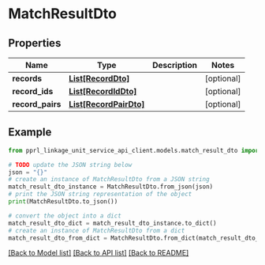 # MatchResultDto


## Properties

Name | Type | Description | Notes
------------ | ------------- | ------------- | -------------
**records** | [**List[RecordDto]**](RecordDto.md) |  | [optional] 
**record_ids** | [**List[RecordIdDto]**](RecordIdDto.md) |  | [optional] 
**record_pairs** | [**List[RecordPairDto]**](RecordPairDto.md) |  | [optional] 

## Example

```python
from pprl_linkage_unit_service_api_client.models.match_result_dto import MatchResultDto

# TODO update the JSON string below
json = "{}"
# create an instance of MatchResultDto from a JSON string
match_result_dto_instance = MatchResultDto.from_json(json)
# print the JSON string representation of the object
print(MatchResultDto.to_json())

# convert the object into a dict
match_result_dto_dict = match_result_dto_instance.to_dict()
# create an instance of MatchResultDto from a dict
match_result_dto_from_dict = MatchResultDto.from_dict(match_result_dto_dict)
```
[[Back to Model list]](../README.md#documentation-for-models) [[Back to API list]](../README.md#documentation-for-api-endpoints) [[Back to README]](../README.md)


